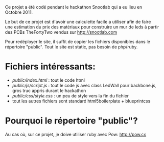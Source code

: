 Ce projet a été codé pendant le hackathon Snootlab qui a eu lieu en Octobre 2011.

Le but de ce projet est d'avoir une calculette facile a utiliser afin de
faire une estimation du prix des matériaux pour construire un mur de
leds à partir des PCBs TheFortyTwo vendus sur http://snootlab.com

Pour redéployer le site, il suffit de copier les fichiers disponibles dans le répertoire "public". Tout le site est static, pas besoin de php/ruby.

# Fichiers intéressants:

* _public/index.html_ : tout le code html
* _public/js/script.js_ : tout le code js avec class LedWall pour backbone.js, gros truc appris durant le hackathon
* _public/css/style.css_ : un peu de style vers la fin du fichier
* tout les autres fichiers sont standard html5boilerplate + blueprintcss

# Pourquoi le répertoire "public"?

Au cas où, sur ce projet, je doive utiliser ruby avec Pow: http://pow.cx

